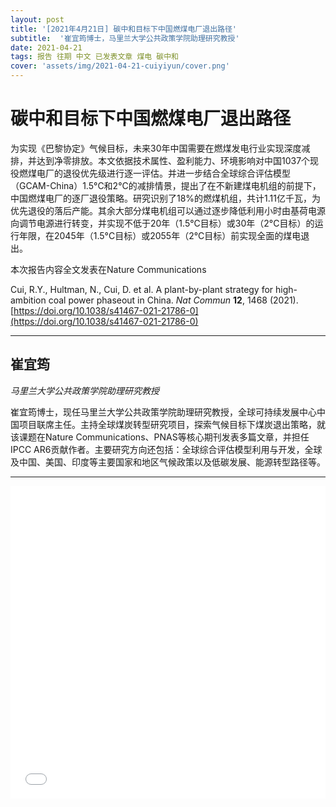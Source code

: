 ```yaml
---
layout: post
title: '[2021年4月21日] 碳中和目标下中国燃煤电厂退出路径'
subtitle:  '崔宜筠博士，马里兰大学公共政策学院助理研究教授'
date: 2021-04-21
tags: 报告 往期 中文 已发表文章 煤电 碳中和 
cover: 'assets/img/2021-04-21-cuiyiyun/cover.png'
---
```


# 碳中和目标下中国燃煤电厂退出路径

为实现《巴黎协定》气候目标，未来30年中国需要在燃煤发电行业实现深度减排，并达到净零排放。本文依据技术属性、盈利能力、环境影响对中国1037个现役燃煤电厂的退役优先级进行逐一评估。并进一步结合全球综合评估模型（GCAM-China）1.5°C和2°C的减排情景，提出了在不新建煤电机组的前提下，中国燃煤电厂的逐厂退役策略。研究识别了18%的燃煤机组，共计1.11亿千瓦，为优先退役的落后产能。其余大部分煤电机组可以通过逐步降低利用小时由基荷电源向调节电源进行转变，并实现不低于20年（1.5°C目标）或30年（2°C目标）的运行年限，在2045年（1.5°C目标）或2055年（2°C目标）前实现全面的煤电退出。

本次报告内容全文发表在Nature Communications

Cui, R.Y., Hultman, N., Cui, D. et al. A plant-by-plant strategy for high-ambition coal power phaseout in China. *Nat Commun* **12**, 1468 (2021). [https://doi.org/10.1038/s41467-021-21786-0](https://doi.org/10.1038/s41467-021-21786-0)

----------

## 崔宜筠

*马里兰大学公共政策学院助理研究教授*

崔宜筠博士，现任马里兰大学公共政策学院助理研究教授，全球可持续发展中心中国项目联席主任。主持全球煤炭转型研究项目，探索气候目标下煤炭退出策略，就该课题在Nature Communications、PNAS等核心期刊发表多篇文章，并担任IPCC AR6贡献作者。主要研究方向还包括：全球综合评估模型利用与开发，全球及中国、美国、印度等主要国家和地区气候政策以及低碳发展、能源转型路径等。

-----------

<iframe style="width: 100%;height: 500px;" src="//player.bilibili.com/player.html?aid=760206703&bvid=BV1p64y1i7JK&cid=327484295&page=1" scrolling="no" border="0" frameborder="no" framespacing="0" allowfullscreen="true"> </iframe>